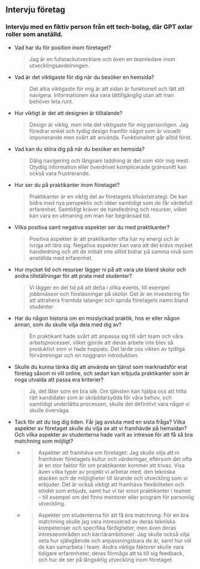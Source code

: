 ## Intervju företag

### Intervju med en fiktiv person från ett tech-bolag, där GPT axlar roller som anställd.
- Vad har du för position inom företaget?
  > Jag är en fullstackutvecklare och även en teamledare inom utvecklingsavdelningen.
- Vad är det viktigaste för dig när du besöker en hemsida?
  > Det allra viktigaste för mig är att sidan är funktionell och lätt att navigera. Informationen ska vara lättillgänglig utan att man behöver leta runt.
- Hur viktigt är det att designen är tilltalande?
  > Design är viktig, men inte det viktigaste för mig personligen. Jag föredrar enkel och tydlig design framför något som är visuellt imponerande men svårt att använda. Funktionalitet går alltid först.
- Vad kan du störa dig på när du besöker en hemsida?
  > Dålig navigering och långsam laddning är det som stör mig mest. Otydlig information eller överdrivet komplicerade gränssnitt kan också vara frustrerande.
- Hur ser du på praktikanter inom företaget?
  > Praktikanter är en viktig del av företagets tillväxtstrategi. De kan bidra med nya perspektiv och idéer samtidigt som de får värdefull erfarenhet. Samtidigt kräver de handledning och resurser, vilket kan vara en utmaning om man har begränsad tid.
- Vilka positiva samt negativa aspekter ser du med praktikanter?
  > Positiva aspekter är att praktikanter ofta har ny energi och är ivriga att lära sig. Negativa aspekter kan vara att det krävs mycket handledning och att de initialt inte alltid bidrar på samma nivå som anställda med erfarenhet.
- Hur mycket tid och resurser lägger ni på att vara ute bland skolor och andra tillställningar för att prata med studenter?
  > Vi lägger en del tid på att delta i olika events, till exempel jobbmässor och föreläsningar på skolor. Det är en investering för att attrahera framtida talanger och sprida företagets namn bland studenter.
- Har du någon historia om en misslyckad praktik, hos er eller någon annan, som du skulle vilja dela med dig av?
  > En praktikant hade svårt att anpassa sig till vårt team och våra arbetsprocesser, vilket gjorde att deras arbete inte blev så produktivt som vi hade hoppats. Det lärde oss vikten av tydliga förväntningar och en noggrann introduktion.
- Skulle du kunna tänka dig att använda en tjänst som marknadsför erat företag såsom ni vill online, och sedan kan erbjuda praktikanter som är noga utvalda att passa era kriterier?
  > Ja, det låter som en bra idé. Om tjänsten kan hjälpa oss att hitta rätt kandidater som är skräddarsydda för våra behov, och samtidigt underlätta processen, skulle det definitivt vara något vi skulle överväga.

- Tack för att du tog dig tiden. Får jag avsluta med en sista fråga? Vilka aspekter av företaget skulle du vilja se att vi framhävde på hemsidan? Och vilka aspekter av studenterna hade varit av intresse för att få så bra matchning som möjligt?
  -  > Aspekter att framhäva om företaget: Jag skulle vilja att ni framhäver företagets kultur och värderingar, eftersom det ofta är en stor faktor för om praktikanter kommer att trivas. Visa även vilka typer av projekt vi arbetar med, den tekniska stacken och de möjligheter till lärande och utveckling som vi erbjuder. Det är också viktigt att framhäva flexibiliteten och stödet som erbjuds, samt hur vi tar emot praktikanter i teamet – till exempel om det finns mentorer eller program för personlig utveckling.
  -  > Aspekter om studenterna för att få bra matchning: För en bra matchning skulle jag vara intresserad av deras tekniska kompetenser och specifika färdigheter, men även deras intresseområden och karriärambitioner. Jag skulle också vilja veta hur självgående och anpassningsbara de är, samt hur väl de kan samarbeta i team. Andra viktiga faktorer skulle vara tidigare erfarenheter, deras förmåga att ta till sig feedback, och hur de ser på långsiktig utveckling inom företaget.
